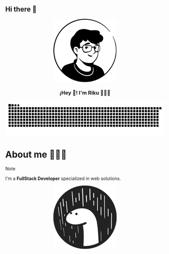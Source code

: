 ## Hi there 👋
<p align="center" width="300">
   <img align="center" width="200" src="https://github.com/IRikune/IRikune/blob/main/assets/riku.webp" />
   <h3 align="center">¡Hey 👋! I'm Riku 👨🏻‍💻</h3>
</p>

<p align = "center">
	<img src = "https://github.com/7oSkaaa/7oSkaaa/blob/output/github-contribution-grid-snake.svg?" alt = "Snake Game"/>
</p>

# About me 🧑🏻‍💻

>[!Note]
> I'm a **FullStack Developer** specialized in web solutions.

<p align="center" width="300">
   <img align="center" width="200" src="https://github.com/IRikune/IRikune/blob/main/assets/deno.webp" />
</p>